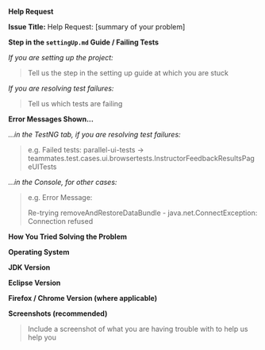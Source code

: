 **Help Request**

**Issue Title:** Help Request: [summary of your problem]

**Step in the `settingUp.md` Guide / Failing Tests**

*If you are setting up the project:*
> Tell us the step in the setting up guide at which you are stuck

*If you are resolving test failures:*
> Tell us which tests are failing

**Error Messages Shown...**

*...in the TestNG tab, if you are resolving test failures:*
> e.g. Failed tests:
> parallel-ui-tests -> teammates.test.cases.ui.browsertests.InstructorFeedbackResultsPageUITests

*...in the Console, for other cases:*
> e.g. Error Message:
>
> Re-trying removeAndRestoreDataBundle -
> java.net.ConnectException: Connection refused

**How You Tried Solving the Problem**


**Operating System**


**JDK Version**


**Eclipse Version**


**Firefox / Chrome Version (where applicable)**


**Screenshots (recommended)**
> Include a screenshot of what you are having trouble with to help us help you
